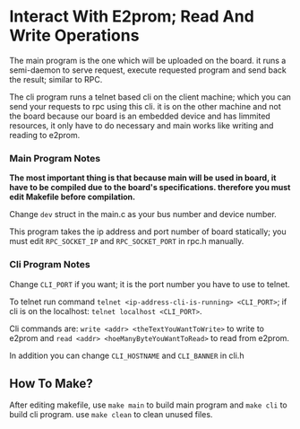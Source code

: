 # Interact With E2prom; Read And Write Operations

The main program is the one which will be uploaded on the board. it runs a semi-daemon to serve request, execute requested program and send back the result; similar to RPC. 

The cli program runs a telnet based cli on the client machine; which you can send your requests to rpc using this cli. it is on the other machine and not the board because our board is an embedded device and has limmited resources, it only have to do necessary and main works like writing and reading to e2prom.

### Main Program Notes

**The most important thing is that because main will be used in board, it have to be compiled due to the board's specifications. therefore you must edit Makefile before compilation.**

Change `dev` struct in the main.c as your bus number and device number.

This program takes the ip address and port number of board statically; you must edit `RPC_SOCKET_IP` and `RPC_SOCKET_PORT` in rpc.h manually. 

### Cli Program Notes 

Change `CLI_PORT` if you want; it is the port number you have to use to telnet.

To telnet run command `telnet <ip-address-cli-is-running> <CLI_PORT>`; if cli is on the localhost: `telnet localhost <CLI_PORT>`.

Cli commands are:  `write <addr> <theTextYouWantToWrite>` to write to e2prom and `read <addr> <hoeManyByteYouWantToRead>` to read from e2prom.

In addition you can change `CLI_HOSTNAME` and `CLI_BANNER` in cli.h 

## How To Make?

After editing makefile, use `make main` to build main program and `make cli` to build cli program. use `make clean` to clean unused files.